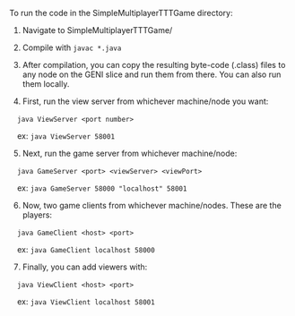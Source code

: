 To run the code in the SimpleMultiplayerTTTGame directory:

1. Navigate to SimpleMultiplayerTTTGame/

2. Compile with `javac *.java`

3. After compilation, you can copy the resulting byte-code (.class) files to any node on the GENI slice and run them from there. You can also run them locally.

4. First, run the view server from whichever machine/node you want:

&emsp;`java ViewServer <port number>`

&emsp;ex: `java ViewServer 58001`

5. Next, run the game server from whichever machine/node:

&emsp;`java GameServer <port> <viewServer> <viewPort>`

&emsp;ex: `java GameServer 58000 "localhost" 58001`

6. Now, two game clients from whichever machine/nodes. These are the players:

&emsp;`java GameClient <host> <port>` 

&emsp;ex: `java GameClient localhost 58000`

7. Finally, you can add viewers with:

&emsp;`java ViewClient <host> <port>` 

&emsp;ex: `java ViewClient localhost 58001`



 
